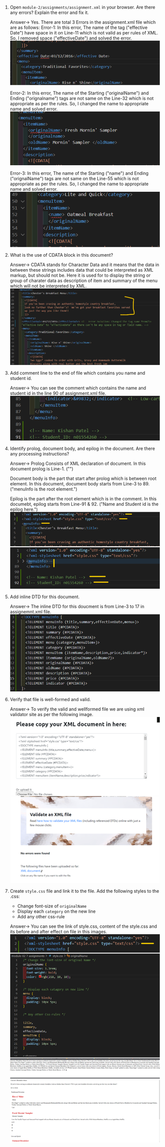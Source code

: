 <!-- Assignement-1
    Kishan Patel
    N01554260 -->

1.  Open `module-2/assignments/assignment.xml` in your browser. Are there any errors? Explain the error and fix it.

    Answer-> Yes. There are total 3 Errors in the assignment.xml file which are as follows:
    Error-1: In this error, The name of the tag ("effective Date") have space in it on Line-11 which is not valid as per rules of XML. So,
    I removed space ("effectiveDate") and solved the error.
    ![image info](../assignments/assets/Error1.png)

    Error-2: In this error, The name of the Starting ("originalName") and Ending ("orignalname") tags are not same on the Line-32 which is not appropriate as per the rules. So, I changed the name to appropriate name and solved error.
    ![image info](../assignments/assets/Error2.png)

    Error-3: In this error, The name of the Starting ("name") and Ending ("orignalName") tags are not same on the Line-55 which is not appropriate as per the rules. So, I changed the name to appropriate name and solved error.
    ![image info](../assignments/assets/Error3.png)

2.  What is the use of CDATA block in this document?

    Answer-> CDATA stands for Character Data and it means that the data in between these strings includes data that could be interpreted as XML markup, but should not be.
    Here it is used for to display the string or group of charater data as description of item and summary of the menu which will not be interpreted by XML.
    ![image info](../assignments/assets/Question2.png)

3.  Add comment line to the end of file which contains you name and student id.

    Answer-> You can see the comment which contains the name and student id in the line 90 of assignment.xml file.
    ![image info](../assignments/assets/Question3.png)

4.  Identify prolog, document body, and epilog in the document. Are there any processing instructions?

    Answer-> Prolog Consists of XML declaration of document.
    In this document prolog is Line-1. ("<?xml version="1.0" encoding="UTF-8" standalone="yes"?>")

    Document body is the part that start after prolog which is between root element.
    In this document, document body starts from Line-3 to 89. ("menuInfo is the root element.")

    Epilog is the part after the root element which is in the comment.
    In this documebt, epilog starts from Line-91 & 92. ("Name and Student id is the epilog here.")
    ![image info](../assignments/assets/Question4_1.png)
    ![image info](../assignments/assets/Question4_2.png)

5.  Add inline DTD for this document.

    Answer-> The inline DTD for this doucment is from Line-3 to 17 in assignemnt.xml file.
    ![image info](../assignments/assets/Question5.png)

6.  Verify that file is well-formed and valid.

    Answer-> To verify the valid and wellformed file we are using xml validator site as per the following image.
    ![image info](../assignments/assets/Question6_1.png)
    ![image info](../assignments/assets/Question6_2.png)

7.  Create `style.css` file and link it to the file. Add the following styles to the .css:

    - Change font-size of `originalName`
    - Display each `category` on the new line
    - Add any other css-rule

    Answer-> You can see the link of style.css, content of the style.css and its before and after effect on file in this images.
    ![image info](../assignments/assets/Question7_1.png)
    ![image info](../assignments/assets/Question7_2.png)
    ![image info](../assignments/assets/Question7_3.png)
    ![image info](../assignments/assets/Question7_4.png)
